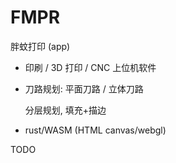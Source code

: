 # FMPR
胖蚊打印 (app)

+ 印刷 / 3D 打印 / CNC 上位机软件

+ 刀路规划: 平面刀路 / 立体刀路

  分层规划, 填充+描边

+ rust/WASM (HTML canvas/webgl)


TODO
